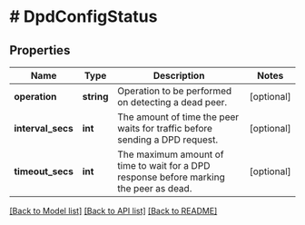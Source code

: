 # # DpdConfigStatus

## Properties

Name | Type | Description | Notes
------------ | ------------- | ------------- | -------------
**operation** | **string** | Operation to be performed on detecting a dead peer. | [optional]
**interval_secs** | **int** | The amount of time the peer waits for traffic before sending a DPD request. | [optional]
**timeout_secs** | **int** | The maximum amount of time to wait for a DPD response before marking the peer as dead. | [optional]

[[Back to Model list]](../../README.md#models) [[Back to API list]](../../README.md#endpoints) [[Back to README]](../../README.md)
